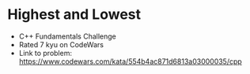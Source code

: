 # Highest and Lowest

* C++ Fundamentals Challenge
* Rated 7 kyu on CodeWars
* Link to problem: https://www.codewars.com/kata/554b4ac871d6813a03000035/cpp